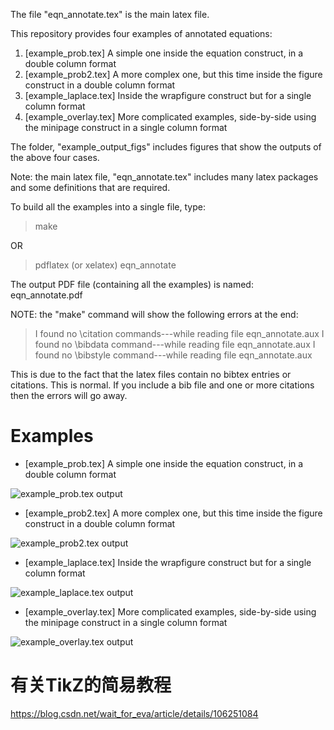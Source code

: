 The file "eqn_annotate.tex" is the main latex file.

This repository provides four examples of annotated equations:

1. [example_prob.tex] A simple one inside the equation construct, in a double column format
2. [example_prob2.tex] A more complex one, but this time inside the figure construct in a double column format
3. [example_laplace.tex] Inside the wrapfigure construct but for a single column format
4. [example_overlay.tex] More complicated examples, side-by-side using the minipage construct in a single column format

The folder, "example_output_figs" includes figures that show the outputs of the above four cases.

Note: the main latex file, "eqn_annotate.tex" includes many latex packages and some definitions that are required.

To build all the examples into a single file, type:
> make

OR 

> pdflatex (or xelatex) eqn_annotate

The output PDF file (containing all the examples) is named: eqn_annotate.pdf


NOTE: the "make" command will show the following errors at the end:
> I found no \citation commands---while reading file eqn_annotate.aux
> I found no \bibdata command---while reading file eqn_annotate.aux
> I found no \bibstyle command---while reading file eqn_annotate.aux

This is due to the fact that the latex files contain no bibtex entries or citations. This is normal. If you include a bib file and one or more citations then the errors will go away.

# Examples #

* [example_prob.tex] A simple one inside the equation construct, in a double column format

![example_prob.tex output](/example_output_figs/example_prob.png)

* [example_prob2.tex] A more complex one, but this time inside the figure construct in a double column format

![example_prob2.tex output](/example_output_figs/example_prob2.png)

* [example_laplace.tex] Inside the wrapfigure construct but for a single column format

![example_laplace.tex output](example_output_figs/example_laplace.png)

* [example_overlay.tex] More complicated examples, side-by-side using the minipage construct in a single column format

![example_overlay.tex output](/example_output_figs/example_overlay.png)


# 有关TikZ的简易教程 #
https://blog.csdn.net/wait_for_eva/article/details/106251084
